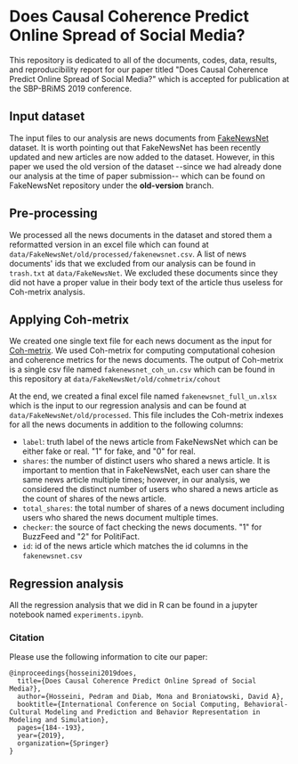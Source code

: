 # Does Causal Coherence Predict Online Spread of Social Media?

This repository is dedicated to all of the documents, codes, data, results, and reproducibility report for our paper titled "Does Causal Coherence Predict Online Spread of Social Media?" which is accepted for publication at the SBP-BRiMS 2019 conference.

## Input dataset
The input files to our analysis are news documents from [FakeNewsNet](https://github.com/KaiDMML/FakeNewsNet) dataset. It is worth pointing out that FakeNewsNet has been recently updated and new articles are now added to the dataset. However, in this paper we used the old version of the dataset --since we had already done our analysis at the time of paper submission-- which can be found on FakeNewsNet repository under the **old-version** branch.

## Pre-processing

We processed all the news documents in the dataset and stored them a reformatted version in an excel file which can found at ```data/FakeNewsNet/old/processed/fakenewsnet.csv```. A list of news documents' ids that we excluded from our analysis can be found in ```trash.txt``` at ```data/FakeNewsNet```. We excluded these documents since they did not have a proper value in their body text of the article thus useless for Coh-metrix analysis. 


## Applying Coh-metrix
We created one single text file for each news document as the input for [Coh-metrix](http://cohmetrix.com/). We used Coh-metrix for computing computational cohesion and coherence metrics for the news documents. The output of Coh-metrix is a single csv file named ```fakenewsnet_coh_un.csv``` which can be found in this repository at ```data/FakeNewsNet/old/cohmetrix/cohout```

At the end, we created a final excel file named ```fakenewsnet_full_un.xlsx``` which is the input to our regression analysis and can be found at ```data/FakeNewsNet/old/processed```. This file includes the Coh-metrix indexes for all the news documents in addition to the following columns:

* ```label```: truth label of the news article from FakeNewsNet which can be either fake or real. "1" for fake, and "0" for real.
* ```shares```: the number of distinct users who shared a news article. It is important to mention that in FakeNewsNet, each user can share the same news article multiple times; however, in our analysis, we considered the distinct number of users who shared a news article as the count of shares of the news article.
* ```total_shares```: the total number of shares of a news document including users who shared the news document multiple times.
* ```checker```: the source of fact checking the news documents. "1" for BuzzFeed and "2" for PolitiFact.
* ```id```: id of the news article which matches the id columns in the ```fakenewsnet.csv```

## Regression analysis
All the regression analysis that we did in R can be found in a jupyter notebook named ```experiments.ipynb```.

### Citation
Please use the following information to cite our paper:

```
@inproceedings{hosseini2019does,
  title={Does Causal Coherence Predict Online Spread of Social Media?},
  author={Hosseini, Pedram and Diab, Mona and Broniatowski, David A},
  booktitle={International Conference on Social Computing, Behavioral-Cultural Modeling and Prediction and Behavior Representation in Modeling and Simulation},
  pages={184--193},
  year={2019},
  organization={Springer}
}
